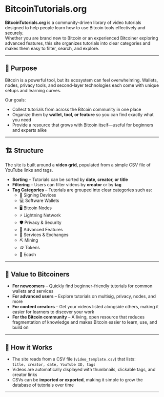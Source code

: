 # BitcoinTutorials.org

**BitcoinTutorials.org** is a community-driven library of video tutorials designed to help people learn how to use Bitcoin tools effectively and securely.  
Whether you are brand new to Bitcoin or an experienced Bitcoiner exploring advanced features, this site organizes tutorials into clear categories and makes them easy to filter, search, and explore.

---

## 🎯 Purpose
Bitcoin is a powerful tool, but its ecosystem can feel overwhelming. Wallets, nodes, privacy tools, and second-layer technologies each come with unique setups and learning curves.  

Our goals:
- Collect tutorials from across the Bitcoin community in one place  
- Organize them by **wallet, tool, or feature** so you can find exactly what you need  
- Provide a resource that grows with Bitcoin itself—useful for beginners and experts alike  

---

## 🏗 Structure
The site is built around a **video grid**, populated from a simple CSV file of YouTube links and tags.  

- **Sorting** – Tutorials can be sorted by **date, creator, or title**  
- **Filtering** – Users can filter videos by **creator** or by **tag**  
- **Tag Categories** – Tutorials are grouped into clear categories such as:  
  - 🔑 Signing Devices  
  - 💻 Software Wallets  
  - 🖥 Bitcoin Nodes  
  - ⚡ Lightning Network  
  - 🛡 Privacy & Security  
  - 🧩 Advanced Features  
  - 🏦 Services & Exchanges  
  - ⛏ Mining  
  - 🪙 Tokens  
  - 💸 Ecash  

---

## 🌱 Value to Bitcoiners
- **For newcomers** – Quickly find beginner-friendly tutorials for common wallets and services  
- **For advanced users** – Explore tutorials on multisig, privacy, nodes, and more  
- **For content creators** – Get your videos listed alongside others, making it easier for learners to discover your work  
- **For the Bitcoin community** – A living, open resource that reduces fragmentation of knowledge and makes Bitcoin easier to learn, use, and build on  

---

## 📂 How it Works
- The site reads from a CSV file (`video_template.csv`) that lists:  
  `title, creator, date, YouTube ID, tags`  
- Videos are automatically displayed with thumbnails, clickable tags, and creator links  
- CSVs can be **imported or exported**, making it simple to grow the database of tutorials over time  

---
